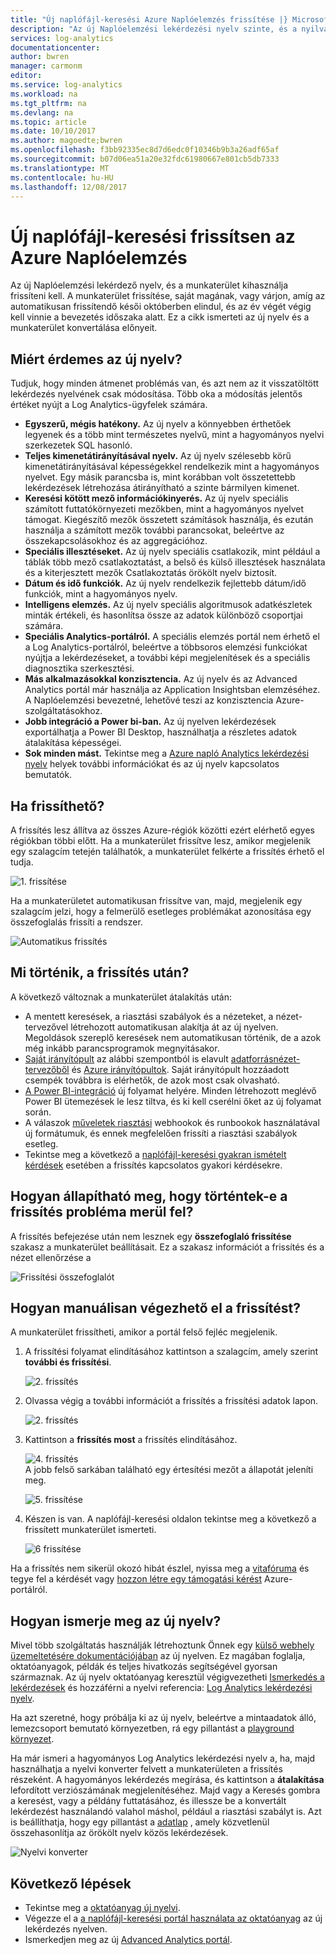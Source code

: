 ```yaml
---
title: "Új naplófájl-keresési Azure Naplóelemzés frissítése |} Microsoft Docs"
description: "Az új Naplóelemzési lekérdezési nyelv szinte, és a nyilvános előzetes verziójában való részvételhez.  Ez a cikk ismerteti az új nyelv és a munkaterület konvertálása előnyeit."
services: log-analytics
documentationcenter: 
author: bwren
manager: carmonm
editor: 
ms.service: log-analytics
ms.workload: na
ms.tgt_pltfrm: na
ms.devlang: na
ms.topic: article
ms.date: 10/10/2017
ms.author: magoedte;bwren
ms.openlocfilehash: f3bb92335ec8d7d6edc0f10346b9b3a26adf65af
ms.sourcegitcommit: b07d06ea51a20e32fdc61980667e801cb5db7333
ms.translationtype: MT
ms.contentlocale: hu-HU
ms.lasthandoff: 12/08/2017
---
```

# <a name="azure-log-analytics-upgrade-to-new-log-search"></a>Új naplófájl-keresési frissítsen az Azure Naplóelemzés

Az új Naplóelemzési lekérdező nyelv, és a munkaterület kihasználja frissíteni kell.  A munkaterület frissítése, saját magának, vagy várjon, amíg az automatikusan frissítendő késői októberben elindul, és az év végét végig kell vinnie a bevezetés időszaka alatt.  Ez a cikk ismerteti az új nyelv és a munkaterület konvertálása előnyeit.  

## <a name="why-the-new-language"></a>Miért érdemes az új nyelv?
Tudjuk, hogy minden átmenet problémás van, és azt nem az it visszatöltött lekérdezés nyelvének csak módosítása.  Több oka a módosítás jelentős értéket nyújt a Log Analytics-ügyfelek számára.

- **Egyszerű, mégis hatékony.** Az új nyelv a könnyebben érthetőek legyenek és a több mint természetes nyelvű, mint a hagyományos nyelvi szerkezetek SQL hasonló.
- **Teljes kimenetátirányításával nyelv.**  Az új nyelv szélesebb körű kimenetátirányításával képességekkel rendelkezik mint a hagyományos nyelvet.  Egy másik parancsba is, mint korábban volt összetettebb lekérdezések létrehozása átirányítható a szinte bármilyen kimenet.
- **Keresési kötött mező információkinyerés.**  Az új nyelv speciális számított futtatókörnyezeti mezőkben, mint a hagyományos nyelvet támogat.  Kiegészítő mezők összetett számítások használja, és ezután használja a számított mezők további parancsokat, beleértve az összekapcsolásokhoz és az aggregációhoz.
- **Speciális illesztéseket.**  Az új nyelv speciális csatlakozik, mint például a táblák több mező csatlakoztatást, a belső és külső illesztések használata és a kiterjesztett mezők Csatlakoztatás örökölt nyelv biztosít.
- **Dátum és idő funkciók.**  Az új nyelv rendelkezik fejlettebb dátum/idő funkciók, mint a hagyományos nyelv.
- **Intelligens elemzés.**  Az új nyelv speciális algoritmusok adatkészletek minták értékeli, és hasonlítsa össze az adatok különböző csoportjai számára.
- **Speciális Analytics-portálról.**  A speciális elemzés portál nem érhető el a Log Analytics-portálról, beleértve a többsoros elemzési funkciókat nyújtja a lekérdezéseket, a további képi megjelenítések és a speciális diagnosztika szerkesztési.
- **Más alkalmazásokkal konzisztencia.**  Az új nyelv és az Advanced Analytics portál már használja az Application Insightsban elemzéséhez.  A Naplóelemzési bevezetné, lehetővé teszi az konzisztencia Azure-szolgáltatásokhoz.
- **Jobb integráció a Power bi-ban.** Az új nyelven lekérdezések exportálhatja a Power BI Desktop, használhatja a részletes adatok átalakítása képességei.
- **Sok minden mást.** Tekintse meg a [Azure napló Analytics lekérdezési nyelv](https://docs.loganalytics.io) helyek további információkat és az új nyelv kapcsolatos bemutatók.


## <a name="when-can-i-upgrade"></a>Ha frissíthető?
A frissítés lesz állítva az összes Azure-régiók közötti ezért elérhető egyes régiókban többi előtt.  Ha a munkaterület frissítve lesz, amikor megjelenik egy szalagcím tetején találhatók, a munkaterület felkérte a frissítés érhető el tudja.

![1. frissítése](media/log-analytics-log-search-upgrade/upgrade-01a.png)

Ha a munkaterületet automatikusan frissítve van, majd, megjelenik egy szalagcím jelzi, hogy a felmerülő esetleges problémákat azonosítása egy összefoglalás frissíti a rendszer.

 ![Automatikus frissítés](media/log-analytics-log-search-upgrade/auto-upgrade.png)


## <a name="what-happens-after-the-upgrade"></a>Mi történik, a frissítés után?
A következő változnak a munkaterület átalakítás után:

- A mentett keresések, a riasztási szabályok és a nézeteket, a nézet-tervezővel létrehozott automatikusan alakítja át az új nyelven.  Megoldások szereplő keresések nem automatikusan történik, de a azok még inkább parancsprogramok megnyitásakor.  
- [Saját irányítópult](log-analytics-dashboards.md) az alábbi szempontból is elavult [adatforrásnézet-tervezőből](log-analytics-view-designer.md) és [Azure irányítópultok](https://docs.microsoft.com/azure/azure-portal/azure-portal-dashboards.md).  Saját irányítópult hozzáadott csempék továbbra is elérhetők, de azok most csak olvasható.
- [A Power BI-integráció](log-analytics-powerbi.md) új folyamat helyére.  Minden létrehozott meglévő Power BI ütemezések le lesz tiltva, és ki kell cserélni őket az új folyamat során.
- A válaszok [műveletek riasztási](log-analytics-alerts-actions.md) webhookok és runbookok használatával új formátumuk, és ennek megfelelően frissíti a riasztási szabályok esetleg.
- Tekintse meg a következő a [naplófájl-keresési gyakran ismételt kérdések](log-analytics-log-search-faq.md) esetében a frissítés kapcsolatos gyakori kérdésekre.

## <a name="how-do-i-know-if-there-were-any-issues-from-the-upgrade"></a>Hogyan állapítható meg, hogy történtek-e a frissítés probléma merül fel?
A frissítés befejezése után nem lesznek egy **összefoglaló frissítése** szakasz a munkaterület beállításait.  Ez a szakasz információt a frissítés és a nézet ellenőrzése a

 ![Frissítési összefoglalót](media/log-analytics-log-search-upgrade/upgrade-summary.png)

## <a name="how-do-i-manually-perform-the-upgrade"></a>Hogyan manuálisan végezhető el a frissítést?
A munkaterület frissítheti, amikor a portál felső fejléc megjelenik.  

1.  A frissítési folyamat elindításához kattintson a szalagcím, amely szerint **további és frissítési**.

    ![2. frissítés](media/log-analytics-log-search-upgrade/upgrade-01a.png)<br>

2.  Olvassa végig a további információt a frissítés a frissítési adatok lapon.

    ![2. frissítés](media/log-analytics-log-search-upgrade/upgrade-03.png)<br>

3.  Kattintson a **frissítés most** a frissítés elindításához.

    ![4. frissítés](media/log-analytics-log-search-upgrade/upgrade-04.png)<br>A jobb felső sarkában található egy értesítési mezőt a állapotát jeleníti meg.
    
    ![5. frissítése](media/log-analytics-log-search-upgrade/upgrade-05.png)

4.  Készen is van.  A naplófájl-keresési oldalon tekintse meg a következő a frissített munkaterület ismerteti.

    ![6 frissítése](media/log-analytics-log-search-upgrade/upgrade-06.png)

Ha a frissítés nem sikerül okozó hibát észlel, nyissa meg a [vitafóruma](https://social.msdn.microsoft.com/Forums/azure/home?forum=opinsights) és tegye fel a kérdését vagy [hozzon létre egy támogatási kérést](../azure-supportability/how-to-create-azure-support-request.md) Azure-portálról.

## <a name="how-do-i-learn-the-new-language"></a>Hogyan ismerje meg az új nyelv?
Mivel több szolgáltatás használják létrehoztunk Önnek egy [külső webhely üzemeltetésére dokumentációjában](https://docs.loganalytics.io/) az új nyelven.  Ez magában foglalja, oktatóanyagok, példák és teljes hivatkozás segítségével gyorsan származnak. Az új nyelv oktatóanyag keresztül végigvezetheti [Ismerkedés a lekérdezések](https://go.microsoft.com/fwlink/?linkid=856078) és hozzáférni a nyelvi referencia: [Log Analytics lekérdezési nyelv](https://go.microsoft.com/fwlink/?linkid=856079).  

Ha azt szeretné, hogy próbálja ki az új nyelv, beleértve a mintaadatok álló, lemezcsoport bemutató környezetben, rá egy pillantást a [playground környezet](https://portal.loganalytics.io/demo#/discover/home).

Ha már ismeri a hagyományos Log Analytics lekérdezési nyelv a, ha, majd használhatja a nyelvi konverter felvett a munkaterületen a frissítés részeként.  A hagyományos lekérdezés megírása, és kattintson a **átalakítása** lefordított verziószámának megjelenítéséhez.  Majd vagy a Keresés gombra a keresést, vagy a példány futtatásához, és illessze be a konvertált lekérdezést használandó valahol máshol, például a riasztási szabályt is.  Azt is beállíthatja, hogy egy pillantást a [adatlap](log-analytics-log-search-transition.md) , amely közvetlenül összehasonlítja az örökölt nyelv közös lekérdezések.

![Nyelvi konverter](media/log-analytics-log-search-upgrade/language-converter.png)


## <a name="next-steps"></a>Következő lépések
- Tekintse meg a [oktatóanyag új nyelvi](https://go.microsoft.com/fwlink/?linkid=856078).
- Végezze el a [a naplófájl-keresési portál használata az oktatóanyag](log-analytics-log-search-log-search-portal.md) az új lekérdezés nyelven.
- Ismerkedjen meg az új [Advanced Analytics portál](https://go.microsoft.com/fwlink/?linkid=856587).
